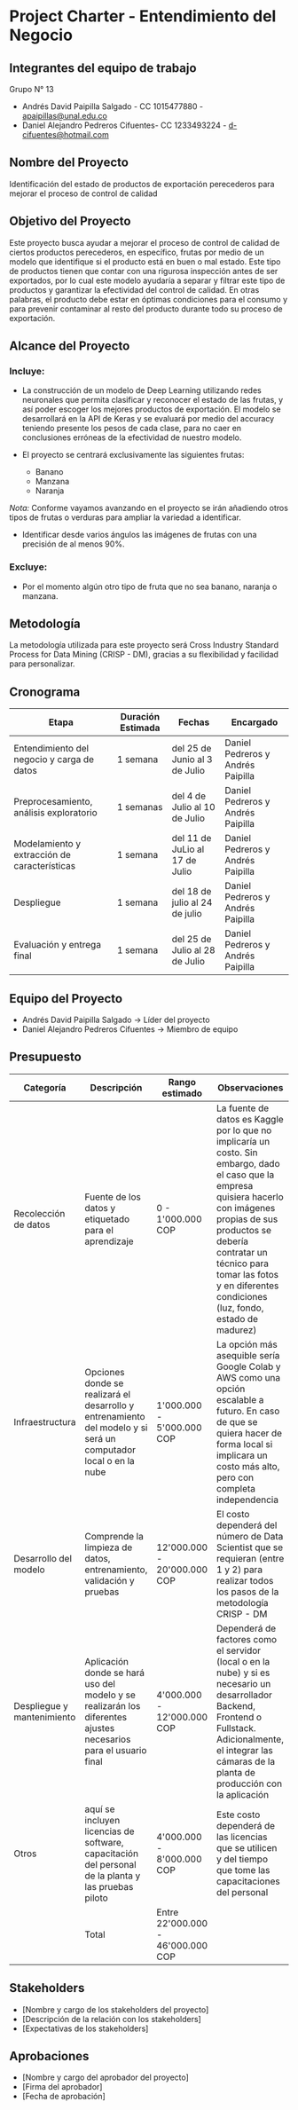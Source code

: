 # Project Charter - Entendimiento del Negocio

## Integrantes del equipo de trabajo
Grupo N° 13

- Andrés David Paipilla Salgado - CC 1015477880 - apaipillas@unal.edu.co
- Daniel Alejandro Pedreros Cifuentes- CC 1233493224 - d-cifuentes@hotmail.com

## Nombre del Proyecto

Identificación del estado de productos de exportación perecederos para mejorar el proceso de control de calidad

## Objetivo del Proyecto

Este proyecto busca ayudar a mejorar el proceso de control de calidad de ciertos productos perecederos, en específico, frutas por medio de un modelo que identifique si el producto está en buen o mal estado. Este tipo de productos tienen que contar con una rigurosa inspección antes de ser exportados, por lo cual este modelo ayudaría a separar y filtrar este tipo de productos y garantizar la efectividad del control de calidad. En otras palabras, el producto debe estar en óptimas condiciones para el consumo y para prevenir contaminar al resto del producto durante todo su proceso de exportación.

## Alcance del Proyecto

### Incluye:

- La construcción de un modelo de Deep Learning utilizando redes neuronales que permita clasificar y reconocer el estado de las frutas, y así poder escoger los mejores productos de exportación. El modelo se desarrollará en la API de Keras y se evaluará por medio del accuracy teniendo presente los pesos de cada clase, para no caer en conclusiones erróneas de la efectividad de nuestro modelo.
  
- El proyecto se centrará exclusivamente las siguientes frutas:
  - Banano
  - Manzana
  - Naranja
    
*Nota:* Conforme vayamos avanzando en el proyecto se irán añadiendo otros tipos de frutas o verduras para ampliar la variedad a identificar.


- Identificar desde varios ángulos las imágenes de frutas con una precisión de al menos 90%. 

### Excluye:

- Por el momento algún otro tipo de fruta que no sea banano, naranja o manzana.

## Metodología

La metodología utilizada para este proyecto será Cross Industry Standard Process for Data Mining (CRISP - DM), gracias a su flexibilidad y facilidad para personalizar.

## Cronograma

| Etapa | Duración Estimada | Fechas | Encargado |
|------|---------|-------|-------|
| Entendimiento del negocio y carga de datos | 1 semana | del 25 de Junio al 3 de Julio | Daniel Pedreros y Andrés Paipilla |
| Preprocesamiento, análisis exploratorio | 1 semanas | del 4 de Julio al 10 de Julio | Daniel Pedreros y Andrés Paipilla |
| Modelamiento y extracción de características | 1 semana | del 11 de JuLio al 17 de Julio | Daniel Pedreros y Andrés Paipilla |
| Despliegue | 1 semana | del 18 de julio al 24 de julio | Daniel Pedreros y Andrés Paipilla |
| Evaluación y entrega final | 1 semana | del 25 de Julio al 28 de Julio | Daniel Pedreros y Andrés Paipilla |


## Equipo del Proyecto

- Andrés David Paipilla Salgado -> Líder del proyecto
- Daniel Alejandro Pedreros Cifuentes -> Miembro de equipo

## Presupuesto

| Categoría | Descripción | Rango estimado | Observaciones |
|------|---------|-------|-------|
| Recolección de datos | Fuente de los datos y etiquetado para el aprendizaje | 0 - 1'000.000 COP | La fuente de datos es Kaggle por lo que no implicaría un costo. Sin embargo, dado el caso que la empresa quisiera hacerlo con imágenes propias de sus productos se debería contratar un técnico para tomar las fotos y en diferentes condiciones (luz, fondo, estado de madurez) |
| Infraestructura | Opciones donde se realizará el desarrollo y entrenamiento del modelo y si será un computador local o en la nube | 1'000.000 - 5'000.000 COP | La opción más asequible sería Google Colab y AWS como una opción escalable a futuro. En caso de que se quiera hacer de forma local si implicara un costo más alto, pero con completa independencia |
| Desarrollo del modelo | Comprende la limpieza de datos, entrenamiento, validación y pruebas | 12'000.000 - 20'000.000 COP | El costo dependerá del número de Data Scientist que se requieran (entre 1 y 2) para realizar todos los pasos de la metodología CRISP - DM |
| Despliegue y mantenimiento | Aplicación donde se hará uso del modelo y se realizarán los diferentes ajustes necesarios para el usuario final | 4'000.000 - 12'000.000 COP | Dependerá de factores como el servidor (local o en la nube) y si es necesario un desarrollador Backend, Frontend o Fullstack. Adicionalmente, el integrar las cámaras de la planta de producción con la aplicación |
| Otros | aquí se incluyen licencias de software, capacitación del personal de la planta y las pruebas piloto | 4'000.000 - 8'000.000 COP | Este costo dependerá de las licencias que se utilicen y del tiempo que tome las capacitaciones del personal |
| | Total | Entre 22'000.000 - 46'000.000 COP  | |

## Stakeholders

- [Nombre y cargo de los stakeholders del proyecto]
- [Descripción de la relación con los stakeholders]
- [Expectativas de los stakeholders]

## Aprobaciones

- [Nombre y cargo del aprobador del proyecto]
- [Firma del aprobador]
- [Fecha de aprobación]
